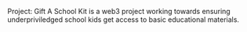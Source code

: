 Project:
Gift A School Kit is a web3 project working towards ensuring underpriviledged school kids get access to basic educational materials.  